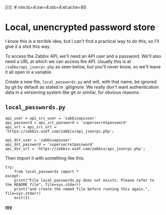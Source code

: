 [//]: # vim:ts=4:sw=4:sts=4:et:ai:tw=80

# Local, unencrypted password store

I know this is a terrible idea, but I can't find a practical way to do this, so
I'll give it a shot this way.

To access the Zabbix API, we'll need an API user and a password. We'll also need
a URL at which we can access the API. Usually this is at
`/zabbx/api_jsonrpc.php` as seen below, but you'll never know, so we'll leave it
all open in a variable.

Create a new file, `local_passwords.py` and will, with that name, be ignored by
git by default as stated in .gitignore. We really don't want authentication data
in a versioning system like git or similar, for obvious reasons.

## `local_passwords.py`
```
api_user = api_src_user = 'zabbixapiuser'
api_password = api_src_password = 'supersecretpassword'
api_url = api_src_url = 'https://zabbix.asdf.com/zabbix/api_jsonrpc.php';

api_dst_user = 'zabbixapiuser'
api_dst_password = 'supersecretpassword'
api_dst_url = 'https://zabbix.asdf.com/zabbix/api_jsonrpc.php';
```

Then import it with something like this:

```
try:
    from local_passwords import *
except:
    print("File local_passwords.py does not exists. Please refer to the README file", file=sys.stderr)
    print("and create the named file before running this again.", file=sys.stderr)
    exit(1)
```

***[roy](mailto:roy@karlsbakk.net)***

